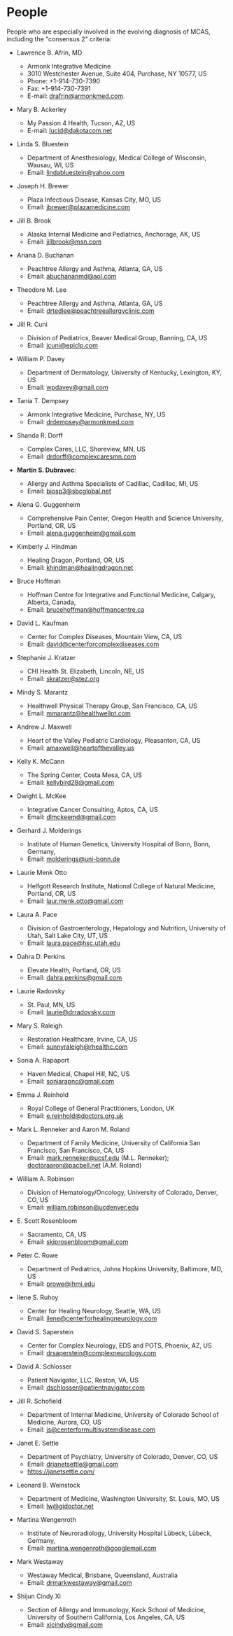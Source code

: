 [//]: # (
source: jph
tags: persons
)

# People

People who are especially involved in the evolving diagnosis of MCAS, including the "consensus 2" criteria:

* Lawrence B. Afrin, MD

  * Armonk Integrative Medicine
  * 3010 Westchester Avenue, Suite 404, Purchase, NY 10577, US
  * Phone: +1-914-730-7390
  * Fax: +1-914-730-7391
  * E-mail: drafrin@armonkmed.com.

* Mary B. Ackerley

  * My Passion 4 Health, Tucson, AZ, US
  * E-mail: lucid@dakotacom.net

* Linda S. Bluestein

  * Department of Anesthesiology, Medical College of Wisconsin, Wausau, WI, US
  * Email: lindabluestein@yahoo.com

* Joseph H. Brewer

  * Plaza Infectious Disease, Kansas City, MO, US
  * Email: jbrewer@plazamedicine.com

* Jill B. Brook

  * Alaska Internal Medicine and Pediatrics, Anchorage, AK, US
  * Email: jillbrook@msn.com

* Ariana D. Buchanan

  * Peachtree Allergy and Asthma, Atlanta, GA, US
  * Email: abuchananmd@aol.com

* Theodore M. Lee

  * Peachtree Allergy and Asthma, Atlanta, GA, US
  * Email: drtedlee@peachtreeallergyclinic.com

* Jill R. Cuni

  * Division of Pediatrics, Beaver Medical Group, Banning, CA, US
  * Email: jcuni@epiclp.com

* William P. Davey

  * Department of Dermatology, University of Kentucky, Lexington, KY, US
  * Email: wpdavey@gmail.com

* Tania T. Dempsey

  * Armonk Integrative Medicine, Purchase, NY, US
  * Email: drdempsey@armonkmed.com

* Shanda R. Dorff

  * Complex Cares, LLC, Shoreview, MN, US
  * Email: drdorff@complexcaresmn.com

* **Martin S. Dubravec**:

  * Allergy and Asthma Specialists of Cadillac, Cadillac, MI, US
  * Email: biosp3@sbcglobal.net

* Alena G. Guggenheim

  * Comprehensive Pain Center, Oregon Health and Science University, Portland, OR, US
  * Email: alena.guggenheim@gmail.com

* Kimberly J. Hindman

  * Healing Dragon, Portland, OR, US
  * Email: khindman@healingdragon.net

* Bruce Hoffman

  * Hoffman Centre for Integrative and Functional Medicine, Calgary, Alberta, Canada,
  * Email: brucehoffman@hoffmancentre.ca

* David L. Kaufman

  * Center for Complex Diseases, Mountain View, CA, US
  * Email: david@centerforcomplexdiseases.com

* Stephanie J. Kratzer

  * CHI Health St. Elizabeth, Lincoln, NE, US
  * Email: skratzer@stez.org

* Mindy S. Marantz

  * Healthwell Physical Therapy Group, San Francisco, CA, US
  * Email: mmarantz@healthwellpt.com

* Andrew J. Maxwell

  * Heart of the Valley Pediatric Cardiology, Pleasanton, CA, US
  * Email: amaxwell@heartofthevalley.us

* Kelly K. McCann

  * The Spring Center, Costa Mesa, CA, US
  * Email: kellybird28@gmail.com

* Dwight L. McKee

  * Integrative Cancer Consulting, Aptos, CA, US
  * Email: dlmckeemd@gmail.com

* Gerhard J. Molderings

  * Institute of Human Genetics, University Hospital of Bonn, Bonn, Germany,
  * Email: molderings@uni-bonn.de

* Laurie Menk Otto

  * Helfgott Research Institute, National College of Natural Medicine, Portland, OR, US
  * Email: laur.menk.otto@gmail.com

* Laura A. Pace

  * Division of Gastroenterology, Hepatology and Nutrition, University of Utah, Salt Lake City, UT, US
  * Email: laura.pace@hsc.utah.edu

* Dahra D. Perkins

  * Elevate Health, Portland, OR, US
  * Email: dahra.perkins@gmail.com

* Laurie Radovsky

  * St. Paul, MN, US
  * Email: laurie@drradovsky.com

* Mary S. Raleigh

  * Restoration Healthcare, Irvine, CA, US
  * Email: sunnyraleigh@rhealthc.com

* Sonia A. Rapaport

  * Haven Medical, Chapel Hill, NC, US
  * Email: soniarapnc@gmail.com

* Emma J. Reinhold

  * Royal College of General Practitioners, London, UK
  * Email: e.reinhold@doctors.org.uk

* Mark L. Renneker and Aaron M. Roland

  * Department of Family Medicine, University of California San Francisco, San Francisco, CA, US
  * Email: mark.renneker@ucsf.edu (M.L. Renneker); doctoraaron@pacbell.net (A.M. Roland)

* William A. Robinson

  * Division of Hematology/Oncology, University of Colorado, Denver, CO, US
  * Email: william.robinson@ucdenver.edu

* E. Scott Rosenbloom

  * Sacramento, CA, US
  * Email: skiprosenbloom@gmail.com

* Peter C. Rowe

  * Department of Pediatrics, Johns Hopkins University, Baltimore, MD, US
  * Email: prowe@jhmi.edu

* Ilene S. Ruhoy

  * Center for Healing Neurology, Seattle, WA, US
  * Email: ilene@centerforhealingneurology.com

* David S. Saperstein

  * Center for Complex Neurology, EDS and POTS, Phoenix, AZ, US
  * Email: drsaperstein@complexneurology.com

* David A. Schlosser

  * Patient Navigator, LLC, Reston, VA, US
  * Email: dschlosser@patientnavigator.com

* Jill R. Schofield

  * Department of Internal Medicine, University of Colorado School of Medicine, Aurora, CO, US
  * Email: js@centerformultisystemdisease.com

* Janet E. Settle

  * Department of Psychiatry, University of Colorado, Denver, CO, US
  * Email: drjanetsettle@gmail.com
  * https://janetsettle.com/

* Leonard B. Weinstock

  * Department of Medicine, Washington University, St. Louis, MO, US
  * Email: lw@gidoctor.net

* Martina Wengenroth

  * Institute of Neuroradiology, University Hospital Lübeck, Lübeck, Germany,
  * Email: martina.wengenroth@googlemail.com

* Mark Westaway

  * Westaway Medical, Brisbane, Queensland, Australia
  * Email: drmarkwestaway@gmail.com

* Shijun Cindy Xi

  * Section of Allergy and Immunology, Keck School of Medicine, University of Southern California, Los Angeles, CA, US
  * Email: xicindy@gmail.com

